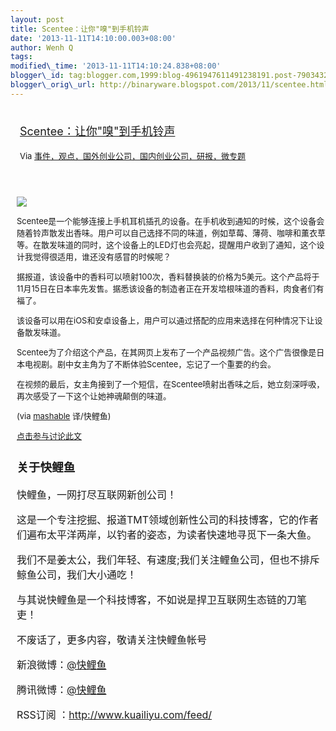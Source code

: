 ```yaml
--- 
layout: post 
title: Scentee：让你"嗅"到手机铃声 
date: '2013-11-11T14:10:00.003+08:00' 
author: Wenh Q
tags:
modified\_time: '2013-11-11T14:10:24.838+08:00' 
blogger\_id: tag:blogger.com,1999:blog-4961947611491238191.post-7903432487265191305
blogger\_orig\_url: http://binaryware.blogspot.com/2013/11/scentee.html
---
```

<div style="margin: 10px; padding: 5px;">

<div style="font-size: 18px;">

[Scentee：让你"嗅"到手机铃声](http://www.kuailiyu.com/article/5970.html)

</div>

<div style="font-size: 13px;">

Via
[事件，观点，国外创业公司，国内创业公司，研报，微专题](http://www.kuailiyu.com/)

</div>

</div>

<div style="font-size: 13px; padding: 15px 0 10px 10px;">

![](http://www.kuailiyu.com/uploadfile/2013/1111/20131111111932413.jpg)

Scentee是一个能够连接上手机耳机插孔的设备。在手机收到通知的时候，这个设备会随着铃声散发出香味。用户可以自己选择不同的味道，例如草莓、薄荷、咖啡和薰衣草等。在散发味道的同时，这个设备上的LED灯也会亮起，提醒用户收到了通知，这个设计我觉得很适用，谁还没有感冒的时候呢？

据报道，该设备中的香料可以喷射100次，香料替换装的价格为5美元。这个产品将于11月15日在日本率先发售。据悉该设备的制造者正在开发培根味道的香料，肉食者们有福了。

该设备可以用在iOS和安卓设备上，用户可以通过搭配的应用来选择在何种情况下让设备散发味道。

Scentee为了介绍这个产品，在其网页上发布了一个产品视频广告。这个广告很像是日本电视剧。剧中女主角为了不断体验Scentee，忘记了一个重要的约会。

在视频的最后，女主角接到了一个短信，在Scentee喷射出香味之后，她立刻深呼吸，再次感受了一下这个让她神魂颠倒的味道。

(via [mashable](http://mashable.com/2013/11/07/scentee/) 译/快鲤鱼)

[点击参与讨论此文](http://www.kuailiyu.com/article/5970.html?utm_source=articletail&utm_medium=RSS#comments)

<div style="font-size: 16px;">

### **关于快鲤鱼**

快鲤鱼，一网打尽互联网新创公司！

这是一个专注挖掘、报道TMT领域创新性公司的科技博客，它的作者们遍布太平洋两岸，以钓者的姿态，为读者快速地寻觅下一条大鱼。

我们不是姜太公，我们年轻、有速度;我们关注鲤鱼公司，但也不排斥鲸鱼公司，我们大小通吃！

与其说快鲤鱼是一个科技博客，不如说是捍卫互联网生态链的刀笔吏！

<div>

不废话了，更多内容，敬请关注快鲤鱼帐号

新浪微博：[@快鲤鱼](http://weibo.com/p/1002062696344613/mblog)

腾讯微博：[@快鲤鱼](http://t.qq.com/kuailiyucyzone)

RSS订阅 ：<http://www.kuailiyu.com/feed/>

</div>

</div>

</div>
